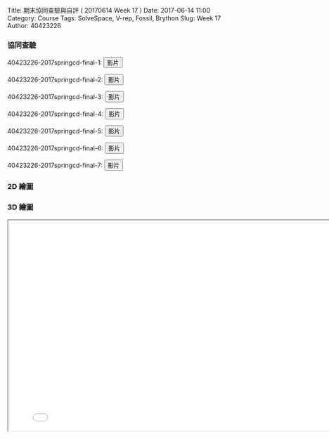 Title: 期末協同查驗與自評 ( 20170614 Week 17 )
Date: 2017-06-14 11:00
Category: Course
Tags: SolveSpace, V-rep, Fossil, Brython
Slug: Week 17
Author: 40423226

<h3>協同查驗</h3>
<!-- PELICAN_END_SUMMARY -->

<p>40423226-2017springcd-final-1: <button onClick="lity('https://vimeo.com/221525956')"><span class="glyphicon glyphicon-facetime-video"></span> 影片</button></p>

<p>40423226-2017springcd-final-2: <button onClick="lity('https://vimeo.com/222085059')"><span class="glyphicon glyphicon-facetime-video"></span> 影片</button></p>

<p>40423226-2017springcd-final-3: <button onClick="lity('https://vimeo.com/221525966')"><span class="glyphicon glyphicon-facetime-video"></span> 影片</button></p>

<p>40423226-2017springcd-final-4: <button onClick="lity('https://vimeo.com/221526016')"><span class="glyphicon glyphicon-facetime-video"></span> 影片</button></p>

<p>40423226-2017springcd-final-5: <button onClick="lity('https://vimeo.com/221525971')"><span class="glyphicon glyphicon-facetime-video"></span> 影片</button></p>

<p>40423226-2017springcd-final-6: <button onClick="lity('https://vimeo.com/221525977')"><span class="glyphicon glyphicon-facetime-video"></span> 影片</button></p>

<p>40423226-2017springcd-final-7: <button onClick="lity('https://vimeo.com/221525982')"><span class="glyphicon glyphicon-facetime-video"></span> 影片</button></p>


<h3>2D 繪圖</h3>
<!-- 導入 Brython 標準程式庫 -->
 <script src="../data/Brython-3.3.1/brython.js"></script>
<script src="../data/Brython-3.3.1/brython_stdlib.js"></script>
 
<!-- 啟動 Brython -->
<script>
window.onload=function(){
// 設定 data/py 為共用程式路徑
brython({debug:1, pythonpath:['./../data/py']});
}
</script>

<!-- 以下實際利用  Brython 繪圖-->
<canvas id="onegear2" width="800" height="600"></canvas>
<div id="onegear_div" width="800" height="20"></div>

<script type="text/python3">
from browser import document as doc
import math
# deg 為角度轉為徑度的轉換因子
deg = math.pi/180.
# 定義 Spur 類別
class Spur(object):
    def __init__(self, ctx):
        self.ctx = ctx
 
# 設定畫線參數 
    def create_line(self, x1, y1, x2, y2, width=3, fill="red"):
        self.ctx.beginPath()
        self.ctx.lineWidth = width
        self.ctx.moveTo(x1, y1)
        self.ctx.lineTo(x2, y2)
        self.ctx.strokeStyle = fill
        self.ctx.stroke()
    def create_line2(self, x1, y1, x2, y2, width=3, fill="green"):
        self.ctx.beginPath()
        self.ctx.lineWidth = width
        self.ctx.moveTo(x1, y1)
        self.ctx.lineTo(x2, y2)
        self.ctx.strokeStyle = fill
        self.ctx.stroke()
    def create_line3(self, x1, y1, x2, y2, width=3, fill="black"):
        self.ctx.beginPath()
        self.ctx.lineWidth = width
        self.ctx.moveTo(x1, y1)
        self.ctx.lineTo(x2, y2)
        self.ctx.strokeStyle = fill
        self.ctx.stroke()
        

    def Gear(self, midx, midy, rp, n=20, pa=20, color="black"):
        
        rp = 250
        imax = 15
        m=2*rp/n
        a=m
        d=1.25*m
        ra=rp+a

        # self.create_line(起點X, 起點Y, 終點X, 終點Y)
        # 畫出黑色外框
        self.create_line3(0, 0, 0, 600)
        self.create_line3(0, 600, 800, 600)
        self.create_line3(800, 600, 800, 0)
        self.create_line3(800, 0, 0, 0)
        # 右腳
        self.create_line2(399.8247638983, 75.00, 470.00, 472.9835406910)
        self.create_line2(407.4385712659, 463.7062762908, 525.6155016274, 442.8684949707)
        self.create_line2(407.4385712659, 463.7062762908, 470.00, 472.9835406910)
        self.create_line2(470.00, 472.9835406910, 525.6155016274, 442.8684949707)
        
        # 左腳
        self.create_line2(441.5634146568, 80.4949976183, 270.7736217721, 446.7548904120)
        self.create_line2(224.8475197847, 403.2716389668, 333.6044542291, 453.9858303757)
        self.create_line2(407.4385712659, 463.7062762908, 525.6155016274, 442.8684949707)
        self.create_line2(224.8475197847, 403.2716389668, 270.7736217721, 446.7548904120)
        self.create_line2(270.7736217721, 446.7548904120, 333.6044542291, 453.9858303757)
        
        # 傾斜地板
        self.create_line3(175, 525, 625, 525)
        self.create_line3(175, 525, 618.1634888555, 446.8583200499)

        if rd>rb:
            dr = (ra-rd)/imax
        else:
            dr=(ra-rb)/imax
        sigma=math.pi/(2*n)+math.tan(pa*deg)-pa*deg
        for j in range(-9, 10, +1):
            ang=-2.*j*math.pi/n+sigma
            ang2=2.*j*math.pi/n+sigma
            lxd=midx+rd*math.sin(ang2-2.*math.pi/n)
            lyd=midy-rd*math.cos(ang2-2.*math.pi/n)
            for i in range(imax+1):
                if rd>rb:
                    r=rd+i*dr
                else:
                    r=rb+i*dr
                theta=math.sqrt((r*r)/(rb*rb)-1.)
                alpha=theta-math.atan(theta)
                xpt=r*math.sin(alpha-ang)
                ypt=r*math.cos(alpha-ang)
                xd=rd*math.sin(-ang)
                yd=rd*math.cos(-ang)
                if(i==0):
                    last_x = midx+xd
                    last_y = midy-yd
            self.create_line((lxd),(lyd),(midx+xd),(midy-yd),fill=color)
            for i in range(imax+1):
                if rd>rb:
                    r=rd+i*dr
                else:
                    r=rb+i*dr
                theta=math.sqrt((r*r)/(rb*rb)-1.)
                alpha=theta-math.atan(theta)
                xpt=r*math.sin(ang2-alpha)
                ypt=r*math.cos(ang2-alpha)
                xd=rd*math.sin(ang2)
                yd=rd*math.cos(ang2)
                if(i==0):
                    last_x = midx+xd
                    last_y = midy-yd
                self.create_line((midx+xpt),(midy-ypt),(last_x),(last_y),fill=color)   
                if(i==imax):
                    rfx=midx+xpt
                    rfy=midy-ypt
                last_x = midx+xpt
                last_y = midy-ypt
            self.create_line(lfx,lfy,rfx,rfy,fill=color)
canvas = doc['onegear2']
ctx = canvas.getContext("2d")
x = (canvas.width)/2
y = (canvas.height)/2
r = 0.8*(canvas.height/2)
# 齒數
n = 36
# 壓力角
pa = 20
Spur(ctx).Gear(x, y, r, n, pa, "blue")
</script>



<h3>3D 繪圖</h3>
<iframe src="../data/w17/twolink.html" width="800" height="480"></iframe>